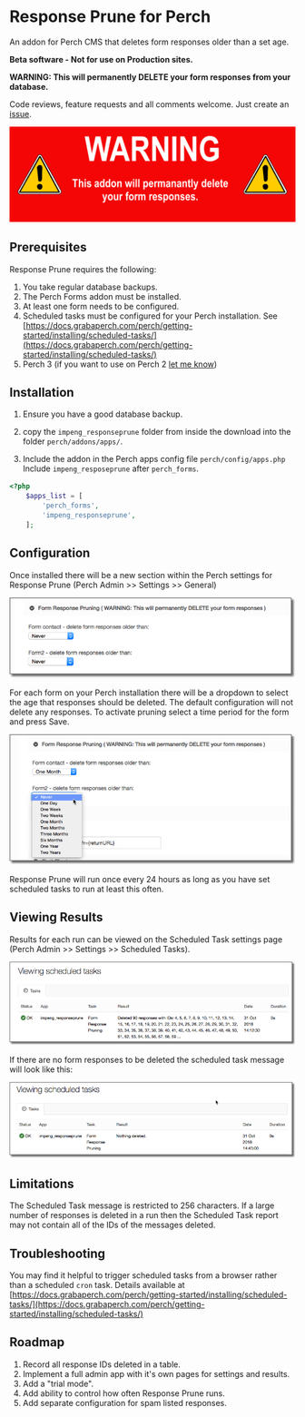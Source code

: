 # Response Prune for Perch

An addon for Perch CMS that deletes form responses older than a set age. 

**Beta software - Not for use on Production sites.**

**WARNING: This will permanently DELETE your form responses from your database.**

Code reviews, feature requests and all comments welcome. Just create an [issue](https://github.com/ImpressionEngineering/Perch-Response-Prune/issues/new).

![WARNING](images/Warning-large.png)

## Prerequisites

Response Prune requires the following:

1. You take regular database backups.
1. The Perch Forms addon must be installed.
2. At least one form needs to be configured.
3. Scheduled tasks must be configured for your Perch installation. See [https://docs.grabaperch.com/perch/getting-started/installing/scheduled-tasks/](https://docs.grabaperch.com/perch/getting-started/installing/scheduled-tasks/)
4. Perch 3 (if you want to use on Perch 2 [let me know](https://github.com/ImpressionEngineering/Perch-Response-Prune/issues/new))

## Installation

1. Ensure you have a good database backup.
2. copy the `impeng_responseprune` folder from inside the download into the folder `perch/addons/apps/`.

2. Include the addon in the Perch apps config file `perch/config/apps.php` Include `impeng_resposeprune` after `perch_forms`.

```php
<?php
	$apps_list = [ 
		'perch_forms',
		'impeng_responseprune',
	];
```	

## Configuration

Once installed there will be a new section within the Perch settings for Response Prune (Perch Admin >> Settings >> General)

![Screenshot](images/impeng_responseprune-screenshot1.png)

For each form on your Perch installation there will be a dropdown to select the age that responses should be deleted. The default configuration will not delete any responses. To activate pruning select a time period for the form and press Save.

![Screenshot](images/impeng_responseprune-screenshot4.png)

Response Prune will run once every 24 hours as long as you have set scheduled tasks to run at least this often.


## Viewing Results

Results for each run can be viewed on the Scheduled Task settings page (Perch Admin >> Settings >> Scheduled Tasks).

![Screenshot](images/impeng_responseprune-screenshot2.png)

If there are no form responses to be deleted the scheduled task message will look like this:

![Screenshot](images/impeng_responseprune-screenshot3.png)


## Limitations

The Scheduled Task message is restricted to 256 characters. If a large number of responses is deleted in a run then the Scheduled Task report may not contain all of the IDs of the messages deleted.


## Troubleshooting
You may find it helpful to trigger scheduled tasks from a browser rather than a scheduled `cron` task. Details available at [https://docs.grabaperch.com/perch/getting-started/installing/scheduled-tasks/](https://docs.grabaperch.com/perch/getting-started/installing/scheduled-tasks/)

## Roadmap

1. Record all response IDs deleted in a table.
2. Implement a full admin app with it's own pages for settings and results.
3. Add a "trial mode".
4. Add ability to control how often Response Prune runs.
5. Add separate configuration for spam listed responses.

